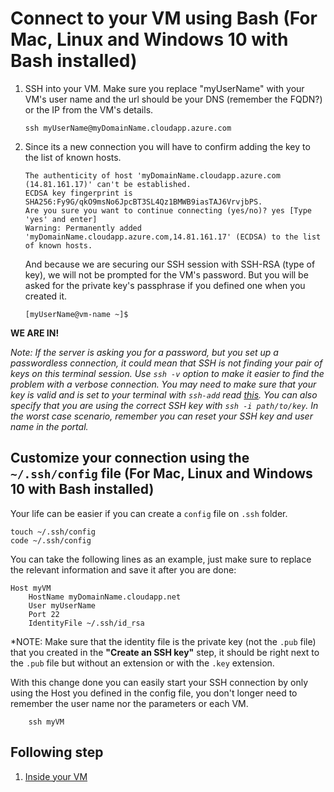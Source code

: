 # Connect to your VM using Bash (For Mac, Linux and Windows 10 with Bash installed)


1. SSH into your VM. Make sure you replace "myUserName" with your VM's user name and the url should be your DNS (remember the FQDN?) or the IP from the VM's details. 
    ```Shell
    ssh myUserName@myDomainName.cloudapp.azure.com
    ```

1. Since its a new connection you will have to confirm adding the key to the list of known hosts.
    ```Shell
    The authenticity of host 'myDomainName.cloudapp.azure.com (14.81.161.17)' can't be established.
    ECDSA key fingerprint is SHA256:Fy9G/qkO9msNo6JpcBT3SL4Qz1BMWB9iasTAJ6VrvjbPS.
    Are you sure you want to continue connecting (yes/no)? yes [Type 'yes' and enter]
    Warning: Permanently added 'myDomainName.cloudapp.azure.com,14.81.161.17' (ECDSA) to the list of known hosts.
    ```
    And because we are securing our SSH session with SSH-RSA (type of key), we will not be prompted for the VM's password. But you will be asked for the private key's passphrase if you defined one when you created it.
    ```Shell
    [myUserName@vm-name ~]$
    ```

**WE ARE IN!**

*Note: If the server is asking you for a password, but you set up a passwordless connection, it could mean that SSH is not finding your pair of keys on this terminal session. Use `ssh -v` option to make it easier to find the problem with a verbose connection.
You may need to make sure that your key is valid and is set to your terminal with `ssh-add` read [this](http://stackoverflow.com/questions/17846529/could-not-open-a-connection-to-your-authentication-agent).
You can also specify that you are using the correct SSH key with `ssh -i path/to/key`.
In the worst case scenario, remember you can reset your SSH key and user name in the portal.*

## Customize your connection using the `~/.ssh/config` file (For Mac, Linux and Windows 10 with Bash installed)

Your life can be easier if you can create a `config` file on `.ssh` folder.

```Shell
touch ~/.ssh/config
code ~/.ssh/config
```

You can take the following lines as an example, just make sure to replace the relevant information and save it after you are done:

```Shell
Host myVM
    HostName myDomainName.cloudapp.net
    User myUserName
    Port 22
    IdentityFile ~/.ssh/id_rsa
```

*NOTE: Make sure that the identity file is the private key (not the `.pub` file) that you created in the **"Create an SSH key"** step, it should be right next to the `.pub` file but without an extension or with the `.key` extension.

With this change done you can easily start your SSH connection by only using the Host you defined in the config file, you don't longer need to remember the user name nor the parameters or each VM.

```Shell
    ssh myVM
```

## Following step

1. [Inside your VM](04-inside-vm.md)